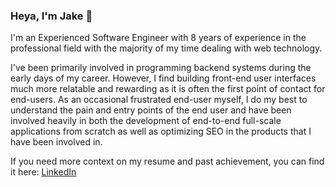 ### Heya, I'm Jake 👋

I'm an Experienced Software Engineer with 8 years of experience in the professional field with the majority of my time dealing with web technology.

I've been primarily involved in programming backend systems during the early days of my career. However, I find building front-end user interfaces much more relatable and rewarding as it is often the first point of contact for end-users.
As an occasional frustrated end-user myself, I do my best to understand the pain and entry points of the end user and have been involved heavily in both the development of end-to-end full-scale applications from scratch as well as optimizing SEO in the products that I have been involved in.

If you need more context on my resume and past achievement, you can find it here: [LinkedIn](https://www.linkedin.com/in/jitki/)

